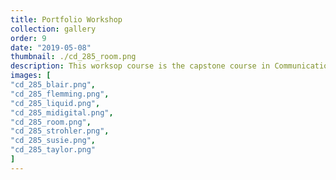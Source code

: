 ```yaml
---
title: Portfolio Workshop
collection: gallery
order: 9
date: "2019-05-08"
thumbnail: ./cd_285_room.png
description: This worksop course is the capstone course in Communication Design curriculum. This course will assist students in becoming professional members of the new digital media design market. Students will be revising, developing and assembling a portfolio in both hard-copy and digital formats. Guest speakers from various communication design fields will critique and evaluation students' portfolios during class time and at the final capstone portfolio-day presentation.
images: [
"cd_285_blair.png",
"cd_285_flemming.png",
"cd_285_liquid.png",
"cd_285_midigital.png",
"cd_285_room.png",
"cd_285_strohler.png",
"cd_285_susie.png",
"cd_285_taylor.png"
]
---
```

